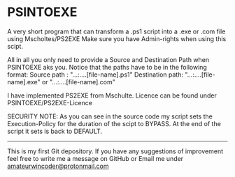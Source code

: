 # PSINTOEXE
A very short program that can transform a .ps1 script into a .exe or .com file using Mscholtes/PS2EXE
Make sure you have Admin-rights when using this scipt.

All in all you only need to provide a Source and Destination Path when PSINTOEXE aks you. 
Notice that the paths have to be in the following format: 
Source path :       "...:\....\[file-name].ps1"
Destination path:   "...:\....\[file-name].exe" or "...:\....\[file-name].com"

I have implemented PS2EXE from Mschulte. Licence can be found under PSINTOEXE/PS2EXE-Licence

SECURITY NOTE: As you can see in the source code my script sets the Execution-Policy for the duration of the scipt to BYPASS. At the end of the script it sets is back to DEFAULT.

-----------------------------------------------

This is my first Git depository. If you have any suggestions of improvement feel free to write me a message on GitHub or Email me under amateurwincoder@protonmail.com
